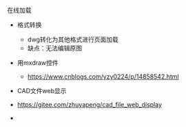 在线加载

- 格式转换
  - dwg转化为其他格式进行页面加载
  - 缺点：无法编辑原图





- 用mxdraw控件
  - https://www.cnblogs.com/yzy0224/p/14858542.html
-  CAD文件web显示
  - https://gitee.com/zhuyapeng/cad_file_web_display
- 


